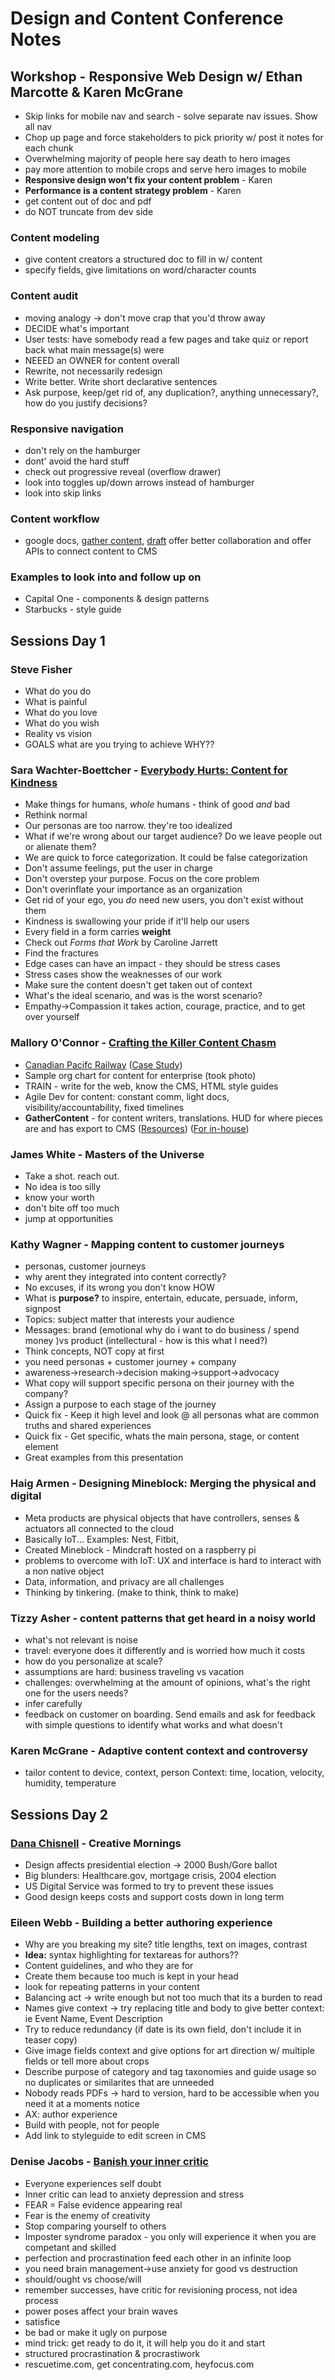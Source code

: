 # Design and Content Conference Notes

## Workshop - Responsive Web Design w/ Ethan Marcotte & Karen McGrane
- Skip links for mobile nav and search - solve separate nav issues. Show all nav
- Chop up page and force stakeholders to pick priority w/ post it notes for each chunk
- Overwhelming majority of people here say death to hero images
- pay more attention to mobile crops and serve hero images to mobile
- **Responsive design won't fix your content problem** - Karen
- **Performance is a content strategy problem** - Karen
- get content out of doc and pdf
- do NOT truncate from dev side

### Content modeling
- give content creators a structured doc to fill in w/ content
- specify fields, give limitations on word/character counts

### Content audit
- moving analogy -> don't move crap that you'd throw away
- DECIDE what's important
- User tests: have somebody read a few pages and take quiz or report back what main message(s) were
- NEEED an OWNER for content overall
- Rewrite, not necessarily redesign
- Write better. Write short declarative sentences
- Ask purpose, keep/get rid of, any duplication?, anything unnecessary?, how do you justify decisions?

### Responsive navigation
- don't rely on the hamburger
- dont' avoid the hard stuff
- check out progressive reveal (overflow drawer)
- look into toggles up/down arrows instead of hamburger
- look into skip links


### Content workflow
- google docs, [gather content](https://gathercontent.com/), [draft](https://draftin.com/) offer better collaboration and offer APIs to connect content to CMS


### Examples to look into and follow up on
- Capital One - components & design patterns
- Starbucks - style guide

## Sessions Day 1

### Steve Fisher
- What do you do
- What is painful
- What do you love
- What do you wish
- Reality vs vision
- GOALS what are you trying to achieve WHY??

### Sara Wachter-Boettcher - [Everybody Hurts: Content for Kindness](http://www.slideshare.net/Saraboettcher/everybody-hurts-content-for-kindness?qid=27d92aab-bbc8-47c0-98e5-ff11f81c57fe&v=qf1&b=&from_search=2)
- Make things for humans, *whole* humans - think of good *and* bad
- Rethink normal
- Our personas are too narrow. they're too idealized
- What if we're wrong about our target audience? Do we leave people out or alienate them?
- We are quick to force categorization. It could be false categorization
- Don't assume feelings, put the user in charge
- Don't overstep your purpose. Focus on the core problem
- Don't overinflate your importance as an organization
- Get rid of your ego, you *do* need new users, you don't exist without them
- Kindness is swallowing your pride if it'll help our users
- Every field in a form carries **weight**
- Check out *Forms that Work* by Caroline Jarrett
- Find the fractures
- Edge cases can have an impact - they should be stress cases
- Stress cases show the weaknesses of our work
- Make sure the content doesn't get taken out of context
- What's the ideal scenario, and was is the worst scenario?
- Empathy->Compassion it takes action, courage, practice, and to get over yourself

### Mallory O'Connor - [Crafting the Killer Content Chasm](http://www.slideshare.net/MalloryOConnor/crossing-the-killer-content-chasm-with-agile-teams)
-  [Canadian Pacifc Railway](http://www.cpr.ca/en) ([Case Study](http://www.habaneroconsulting.com/customer-portals/canadian-pacific))
-  Sample org chart for content for enterprise (took photo)
-  TRAIN - write for the web, know the CMS, HTML style guides
-  Agile Dev for content: constant comm, light docs, visibility/accountability, fixed timelines
-  **GatherContent** - for content writers, translations. HUD for where pieces are and has export to CMS ([Resources](https://gathercontent.com/resources)) ([For in-house](https://gathercontent.com/how-it-works-for-teams))

### James White - Masters of the Universe
- Take a shot. reach out.
- No idea is too silly
- know your worth
- don't bite off too much
- jump at opportunities

### Kathy Wagner - Mapping content to customer journeys
- personas, customer journeys
- why arent they integrated into content correctly?
- No excuses, if its wrong you don't know HOW
- What is **purpose?** to inspire, entertain, educate, persuade, inform, signpost
- Topics: subject matter that interests your audience
- Messages: brand (emotional why do i want to do business / spend money )vs product (intellectural - how is this what I need?)
- Think concepts, NOT copy at first
- you need personas + customer journey + company
- awareness->research->decision making->support->advocacy
- What copy will support specific persona on their journey with the company?
- Assign a purpose to each stage of the journey
- Quick fix - Keep it high level and look @ all personas what are common truths and shared experiences
- Quick fix - Get specific, whats the main persona, stage, or content element
- Great examples from this presentation

### Haig Armen - Designing Mineblock: Merging the physical and digital
- Meta products are physical objects that have controllers, senses & actuators all connected to the cloud
- Basically IoT... Examples: Nest, Fitbit,
- Created Mineblock - Mindcraft hosted on a raspberry pi
- problems to overcome with IoT: UX and interface is hard to interact with a non native object
- Data, information, and privacy are all challenges
- Thinking by tinkering. (make to think, think to make)

### Tizzy Asher - content patterns that get heard in a noisy world
- what's not relevant is noise
- travel: everyone does it differently and is worried how much it costs
- how do you personalize at scale?
- assumptions are hard: business traveling vs vacation
- challenges: overwhelming at the amount of opinions, what's the right one for the users needs?
- infer carefully
- feedback on customer on boarding. Send emails and ask for feedback with simple questions to identify what works and what doesn't 

### Karen McGrane - Adaptive content context and controversy
- tailor content to device, context, person
Context: time, location, velocity, humidity, temperature 

## Sessions Day 2

### [Dana Chisnell](http://usabilityworks.com/) - Creative Mornings
- Design affects presidential election -> 2000 Bush/Gore ballot
- Big blunders: Healthcare.gov, mortgage crisis, 2004 election
- US Digital Service was formed to try to prevent these issues
- Good design keeps costs and support costs down in long term 

### Eileen Webb - Building a better authoring experience
- Why are you breaking my site? title lengths, text on images, contrast
- **Idea:** syntax highlighting for textareas for authors??
- Content guidelines, and who they are for
- Create them because too much is kept in your head
- look for repeating patterns in your content
- Balancing act -> write enough but not too much that its a burden to read
- Names give context -> try replacing title and body to give better context: ie Event Name, Event Description
- Try to reduce redundancy (if date is its own field, don't include it in teaser copy)
- Give image fields context and give options for art direction w/ multiple fields or tell more about crops
- Describe purpose of category and tag taxonomies and guide usage so no duplicates or similarites that are unneeded
- Nobody reads PDFs -> hard to version, hard to be accessible when you need it at a moments notice
- AX: author experience
- Build with people, not for people
- Add link to styleguide to edit screen in CMS

### Denise Jacobs - [Banish your inner critic](http://www.slideshare.net/denisejacobs/banish-your-inner-critic-design-content-2015)
- Everyone experiences self doubt
- Inner critic can lead to anxiety depression and stress
- FEAR = False evidence appearing real
- Fear is the enemy of creativity
- Stop comparing yourself to others
- Imposter syndrome paradox - you only will experience it when you are competant and skilled
- perfection and procrastination feed each other in an infinite loop
- you need brain management->use anxiety for good vs destruction
- should/ought vs choose/will
- remember successes, have critic for revisioning process, not idea process
- power poses affect your brain waves
- satisfice
- be bad or make it ugly on purpose
- mind trick: get ready to do it, it will help you do it and start
- structured procrastination & procrastiwork
- rescuetime.com, get concentrating.com, heyfocus.com
